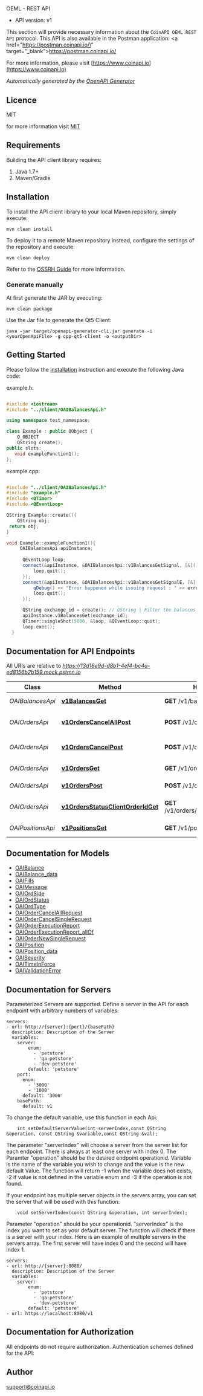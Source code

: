 # 

OEML - REST API

- API version: v1

This section will provide necessary information about the `CoinAPI OEML REST API` protocol.
This API is also available in the Postman application: <a href=\"https://postman.coinapi.io/\" target=\"_blank\">https://postman.coinapi.io/</a>      


  For more information, please visit [https://www.coinapi.io](https://www.coinapi.io)

*Automatically generated by the [OpenAPI Generator](https://openapi-generator.tech)*

## Licence

MIT

for more information visit [MIT](https://github.com/coinapi/coinapi-sdk/blob/master/LICENSE)

## Requirements

Building the API client library requires:

1. Java 1.7+
2. Maven/Gradle

## Installation

To install the API client library to your local Maven repository, simply execute:

```shell
mvn clean install
```

To deploy it to a remote Maven repository instead, configure the settings of the repository and execute:

```shell
mvn clean deploy
```

Refer to the [OSSRH Guide](http://central.sonatype.org/pages/ossrh-guide.html) for more information.

### Generate manually

At first generate the JAR by executing:

```shell
mvn clean package
```

Use the Jar file to generate the Qt5 Client:

```shell
java -jar target/openapi-generator-cli.jar generate -i <yourOpenApiFile> -g cpp-qt5-client -o <outputDir>
```

## Getting Started

Please follow the [installation](#installation) instruction and execute the following Java code:

example.h:

```c++

#include <iostream>
#include "../client/OAIBalancesApi.h"

using namespace test_namespace;

class Example : public QObject {
    Q_OBJECT
    QString create();
public slots:
   void exampleFunction1();
};

```
example.cpp:

```c++

#include "../client/OAIBalancesApi.h"
#include "example.h"
#include <QTimer>
#include <QEventLoop> 

QString Example::create(){
    QString obj;
 return obj;
}

void Example::exampleFunction1(){
     OAIBalancesApi apiInstance;
             
      QEventLoop loop;
      connect(&apiInstance, &OAIBalancesApi::v1BalancesGetSignal, [&]() {
          loop.quit();
      });
      connect(&apiInstance, &OAIBalancesApi::v1BalancesGetSignalE, [&](QNetworkReply::NetworkError, QString error_str) {
          qDebug() << "Error happened while issuing request : " << error_str;
          loop.quit();
      });

      QString exchange_id = create(); // QString | Filter the balances to the specific exchange.
      apiInstance.v1BalancesGet(exchange_id);
      QTimer::singleShot(5000, &loop, &QEventLoop::quit);
      loop.exec();
  }

```

## Documentation for API Endpoints

All URIs are relative to *https://13d16e9d-d8b1-4ef4-bc4a-ed8156b2b159.mock.pstmn.io*

Class | Method | HTTP request | Description
------------ | ------------- | ------------- | -------------
*OAIBalancesApi* | [**v1BalancesGet**](OAIBalancesApi.md#v1BalancesGet) | **GET** /v1/balances | Get balances
*OAIOrdersApi* | [**v1OrdersCancelAllPost**](OAIOrdersApi.md#v1OrdersCancelAllPost) | **POST** /v1/orders/cancel/all | Cancel all orders request
*OAIOrdersApi* | [**v1OrdersCancelPost**](OAIOrdersApi.md#v1OrdersCancelPost) | **POST** /v1/orders/cancel | Cancel order request
*OAIOrdersApi* | [**v1OrdersGet**](OAIOrdersApi.md#v1OrdersGet) | **GET** /v1/orders | Get open orders
*OAIOrdersApi* | [**v1OrdersPost**](OAIOrdersApi.md#v1OrdersPost) | **POST** /v1/orders | Send new order
*OAIOrdersApi* | [**v1OrdersStatusClientOrderIdGet**](OAIOrdersApi.md#v1OrdersStatusClientOrderIdGet) | **GET** /v1/orders/status/{client_order_id} | Get order execution report
*OAIPositionsApi* | [**v1PositionsGet**](OAIPositionsApi.md#v1PositionsGet) | **GET** /v1/positions | Get open positions


## Documentation for Models

 - [OAIBalance](OAIBalance.md)
 - [OAIBalance_data](OAIBalance_data.md)
 - [OAIFills](OAIFills.md)
 - [OAIMessage](OAIMessage.md)
 - [OAIOrdSide](OAIOrdSide.md)
 - [OAIOrdStatus](OAIOrdStatus.md)
 - [OAIOrdType](OAIOrdType.md)
 - [OAIOrderCancelAllRequest](OAIOrderCancelAllRequest.md)
 - [OAIOrderCancelSingleRequest](OAIOrderCancelSingleRequest.md)
 - [OAIOrderExecutionReport](OAIOrderExecutionReport.md)
 - [OAIOrderExecutionReport_allOf](OAIOrderExecutionReport_allOf.md)
 - [OAIOrderNewSingleRequest](OAIOrderNewSingleRequest.md)
 - [OAIPosition](OAIPosition.md)
 - [OAIPosition_data](OAIPosition_data.md)
 - [OAISeverity](OAISeverity.md)
 - [OAITimeInForce](OAITimeInForce.md)
 - [OAIValidationError](OAIValidationError.md)


## Documentation for Servers

Parameterized Servers are supported. Define a server in the API for each endpoint with arbitrary numbers of variables: 

```
servers:
- url: http://{server}:{port}/{basePath}
  description: Description of the Server
  variables:
    server:
        enum:
          - 'petstore'
          - 'qa-petstore'
          - 'dev-petstore'
        default: 'petstore'
    port:
      enum:
        - '3000'
        - '1000'
      default: '3000'
    basePath:
      default: v1
```
To change the default variable, use this function in each Api:
```
    int setDefaultServerValue(int serverIndex,const QString &operation, const QString &variable,const QString &val);
```
The parameter "serverIndex" will choose a server from the server list for each endpoint. There is always at least one server with index 0. The Paramter "operation" should be the desired endpoint operationid. 
Variable is the name of the variable you wish to change and the value is the new default Value.
The function will return -1 when the variable does not exists, -2 if value is not defined in the variable enum and -3 if the operation is not found.

If your endpoint has multiple server objects in the servers array, you can set the server that will be used with this function:
```
    void setServerIndex(const QString &operation, int serverIndex);
```
Parameter "operation" should be your operationid. "serverIndex" is the index you want to set as your default server. The function will check if there is a server with your index.
Here is an example of multiple servers in the servers array. The first server will have index 0 and the second will have index 1.
```
servers:
- url: http://{server}:8080/
  description: Description of the Server
  variables:
    server:
        enum:
          - 'petstore'
          - 'qa-petstore'
          - 'dev-petstore'
        default: 'petstore'
- url: https://localhost:8080/v1
```


## Documentation for Authorization

All endpoints do not require authorization.
Authentication schemes defined for the API:

## Author

support@coinapi.io

